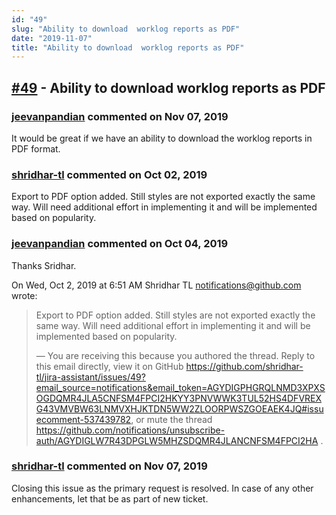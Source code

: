 ```yaml
---
id: "49"
slug: "Ability to download  worklog reports as PDF"
date: "2019-11-07"
title: "Ability to download  worklog reports as PDF"
---
```



## [#49](https://github.com/shridhar-tl/jira-assistant/issues/49) - Ability to download  worklog reports as PDF

### [jeevanpandian](https://github.com/jeevanpandian) commented on Nov 07, 2019

It would be great if we have an ability to download the worklog reports in PDF format.

### [shridhar-tl](https://github.com/shridhar-tl) commented on Oct 02, 2019

Export to PDF option added. Still styles are not exported exactly the same way. Will need additional effort in implementing it and will be implemented based on popularity.

### [jeevanpandian](https://github.com/jeevanpandian) commented on Oct 04, 2019

Thanks Sridhar.

On Wed, Oct 2, 2019 at 6:51 AM Shridhar TL <notifications@github.com> wrote:

> Export to PDF option added. Still styles are not exported exactly the same
> way. Will need additional effort in implementing it and will be implemented
> based on popularity.
>
> —
> You are receiving this because you authored the thread.
> Reply to this email directly, view it on GitHub
> <https://github.com/shridhar-tl/jira-assistant/issues/49?email_source=notifications&email_token=AGYDIGPHGRQLNMD3XPXSOGDQMR4JLA5CNFSM4FPCI2HKYY3PNVWWK3TUL52HS4DFVREXG43VMVBW63LNMVXHJKTDN5WW2ZLOORPWSZGOEAEK4JQ#issuecomment-537439782>,
> or mute the thread
> <https://github.com/notifications/unsubscribe-auth/AGYDIGLW7R43DPGLW5MHZSDQMR4JLANCNFSM4FPCI2HA>
> .
>


### [shridhar-tl](https://github.com/shridhar-tl) commented on Nov 07, 2019

Closing this issue as the primary request is resolved. In case of any other enhancements, let that be as part of new ticket.
